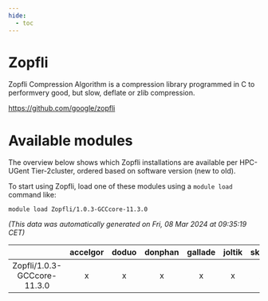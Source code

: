 ```yaml
---
hide:
  - toc
---
```


Zopfli
======


Zopfli Compression Algorithm is a compression library programmed in C to performvery good, but slow, deflate or zlib compression.

https://github.com/google/zopfli
# Available modules


The overview below shows which Zopfli installations are available per HPC-UGent Tier-2cluster, ordered based on software version (new to old).

To start using Zopfli, load one of these modules using a `module load` command like:

```shell
module load Zopfli/1.0.3-GCCcore-11.3.0
```

*(This data was automatically generated on Fri, 08 Mar 2024 at 09:35:19 CET)*  

| |accelgor|doduo|donphan|gallade|joltik|skitty|
| :---: | :---: | :---: | :---: | :---: | :---: | :---: |
|Zopfli/1.0.3-GCCcore-11.3.0|x|x|x|x|x|x|

